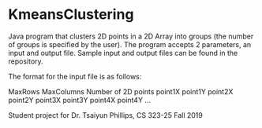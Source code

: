 # KmeansClustering

Java program that clusters 2D points in a 2D Array into groups (the number of groups is specified by the user).
The program accepts 2 parameters, an input and output file. Sample input and output files can be found in the repository. 

The format for the input file is as follows:

MaxRows MaxColumns
Number of 2D points
point1X point1Y
point2X point2Y
point3X point3Y
point4X point4Y
...

Student project for Dr. Tsaiyun Phillips, CS 323-25 Fall 2019
